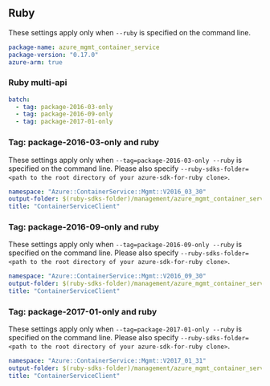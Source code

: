 ## Ruby

These settings apply only when `--ruby` is specified on the command line.

``` yaml
package-name: azure_mgmt_container_service
package-version: "0.17.0"
azure-arm: true
```

### Ruby multi-api

``` yaml $(ruby) && $(multiapi)
batch:
  - tag: package-2016-03-only
  - tag: package-2016-09-only
  - tag: package-2017-01-only
```

### Tag: package-2016-03-only and ruby

These settings apply only when `--tag=package-2016-03-only --ruby` is specified on the command line.
Please also specify `--ruby-sdks-folder=<path to the root directory of your azure-sdk-for-ruby clone>`.

``` yaml $(tag) == 'package-2016-03-only' && $(ruby)
namespace: "Azure::ContainerService::Mgmt::V2016_03_30"
output-folder: $(ruby-sdks-folder)/management/azure_mgmt_container_service/lib
title: "ContainerServiceClient"
```

### Tag: package-2016-09-only and ruby

These settings apply only when `--tag=package-2016-09-only --ruby` is specified on the command line.
Please also specify `--ruby-sdks-folder=<path to the root directory of your azure-sdk-for-ruby clone>`.

``` yaml $(tag) == 'package-2016-09-only' && $(ruby)
namespace: "Azure::ContainerService::Mgmt::V2016_09_30"
output-folder: $(ruby-sdks-folder)/management/azure_mgmt_container_service/lib
title: "ContainerServiceClient"
```

### Tag: package-2017-01-only and ruby

These settings apply only when `--tag=package-2017-01-only --ruby` is specified on the command line.
Please also specify `--ruby-sdks-folder=<path to the root directory of your azure-sdk-for-ruby clone>`.

``` yaml $(tag) == 'package-2017-01-only' && $(ruby)
namespace: "Azure::ContainerService::Mgmt::V2017_01_31"
output-folder: $(ruby-sdks-folder)/management/azure_mgmt_container_service/lib
title: "ContainerServiceClient"
```
